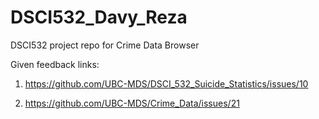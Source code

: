 # DSCI532_Davy_Reza
DSCI532 project repo for Crime Data Browser

Given feedback links:

1. https://github.com/UBC-MDS/DSCI_532_Suicide_Statistics/issues/10

2. https://github.com/UBC-MDS/Crime_Data/issues/21


